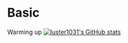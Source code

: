 # Basic
Warming up
[![luster1031's GitHub stats](https://github-readme-stats.vercel.app/api?username=luster1031&count_private=true&show_icons=true&theme=radical)](https://github.com/luster1031/Basic)
